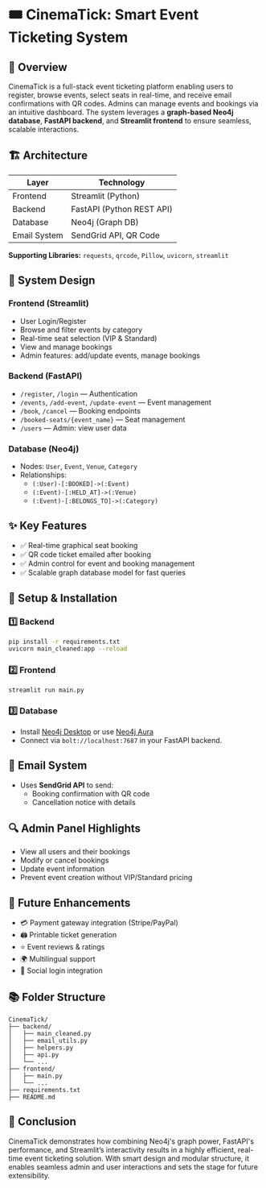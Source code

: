 # 🎟️ CinemaTick: Smart Event Ticketing System

## 📌 Overview
CinemaTick is a full-stack event ticketing platform enabling users to register, browse events, select seats in real-time, and receive email confirmations with QR codes. Admins can manage events and bookings via an intuitive dashboard. The system leverages a **graph-based Neo4j database**, **FastAPI backend**, and **Streamlit frontend** to ensure seamless, scalable interactions.

## 🏗️ Architecture
| Layer        | Technology               |
|--------------|---------------------------|
| Frontend     | Streamlit (Python)        |
| Backend      | FastAPI (Python REST API) |
| Database     | Neo4j (Graph DB)          |
| Email System | SendGrid API, QR Code     |

**Supporting Libraries:** `requests`, `qrcode`, `Pillow`, `uvicorn`, `streamlit`

## 🔧 System Design

### Frontend (Streamlit)
- User Login/Register
- Browse and filter events by category
- Real-time seat selection (VIP & Standard)
- View and manage bookings
- Admin features: add/update events, manage bookings

### Backend (FastAPI)
- `/register`, `/login` — Authentication
- `/events`, `/add-event`, `/update-event` — Event management
- `/book`, `/cancel` — Booking endpoints
- `/booked-seats/{event_name}` — Seat management
- `/users` — Admin: view user data

### Database (Neo4j)
- Nodes: `User`, `Event`, `Venue`, `Category`
- Relationships:
  - `(:User)-[:BOOKED]->(:Event)`
  - `(:Event)-[:HELD_AT]->(:Venue)`
  - `(:Event)-[:BELONGS_TO]->(:Category)`

## ✨ Key Features
- ✅ Real-time graphical seat booking
- ✅ QR code ticket emailed after booking
- ✅ Admin control for event and booking management
- ✅ Scalable graph database model for fast queries

## 🚀 Setup & Installation

### 1️⃣ Backend
```bash
pip install -r requirements.txt
uvicorn main_cleaned:app --reload
```

### 2️⃣ Frontend
```bash
streamlit run main.py
```

### 3️⃣ Database
- Install [Neo4j Desktop](https://neo4j.com/download/) or use [Neo4j Aura](https://neo4j.com/cloud/aura/)
- Connect via `bolt://localhost:7687` in your FastAPI backend.

## 📩 Email System
- Uses **SendGrid API** to send:
  - Booking confirmation with QR code
  - Cancellation notice with details

## 🔍 Admin Panel Highlights
- View all users and their bookings
- Modify or cancel bookings
- Update event information
- Prevent event creation without VIP/Standard pricing

## 🌱 Future Enhancements
- 💳 Payment gateway integration (Stripe/PayPal)
- 🖨️ Printable ticket generation
- ⭐ Event reviews & ratings
- 🌍 Multilingual support
- 🔐 Social login integration

## 📚 Folder Structure
```
CinemaTick/
├── backend/
│   ├── main_cleaned.py
│   ├── email_utils.py
│   ├── helpers.py
│   ├── api.py
│   └── ...
├── frontend/
│   ├── main.py
│   └── ...
├── requirements.txt
├── README.md
```

## 🧠 Conclusion
CinemaTick demonstrates how combining Neo4j's graph power, FastAPI's performance, and Streamlit’s interactivity results in a highly efficient, real-time event ticketing solution. With smart design and modular structure, it enables seamless admin and user interactions and sets the stage for future extensibility.
